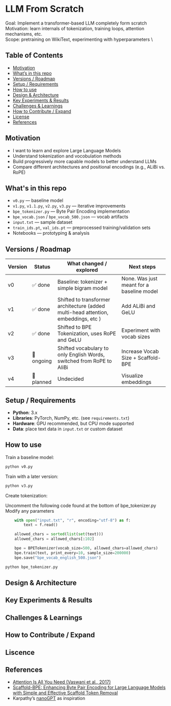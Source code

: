# LLM From Scratch

Goal: Implement a transformer-based LLM completely form scratch \
Motivation: learn internals of tokenization, training loops, attention mechanisms, etc. \
Scope: pretraining on WikiText, experimenting with hyperparameters \

## Table of Contents

- [Motivation](#motivation)
- [What’s in this repo](#whats-in-this-repo)
- [Versions / Roadmap](#versions--roadmap)
- [Setup / Requirements](#setup--requirements)
- [How to use](#how-to-use)
- [Design & Architecture](#design--architecture)
- [Key Experiments & Results](#key-experiments--results)
- [Challenges & Learnings](#challenges--learnings)
- [How to Contribute / Expand](#how-to-contribute--expand)
- [License](#license)
- [References](#references)

## Motivation

- I want to learn and explore Large Language Models
- Understand tokenization and vocobulation methods
- Build progressively more capable models to better understand LLMs
- Compare different architectures and positional encodings (e.g., ALiBi vs. RoPE)

## What's in this repo

- `v0.py` — baseline model
- `v1.py`, `v1.1.py`, `v2.py`, `v3.py` — iterative improvements
- `bpe_tokenizer.py` — Byte Pair Encoding implementation
- `bpe_vocab.json` / `bpe_vocab_500.json` — vocab artifacts
- `input.txt` — sample dataset
- `train_ids.pt`, `val_ids.pt` — preprocessed training/validation sets
- Notebooks — prototyping & analysis

## Versions / Roadmap

| Version | Status     | What changed / explored                                                            | Next steps                                |
| ------- | ---------- | ---------------------------------------------------------------------------------- | ----------------------------------------- |
| v0      | ✅ done    | Baseline: tokenizer + simple bigram model                                          | None. Was just meant for a baseline model |
| v1      | ✅ done    | Shifted to transformer architecture (added multi-head attention, embeddings, etc ) | Add ALiBi and GeLU                        |
| v2      | ✅ done    | Shifted to BPE Tokenization, uses RoPE and GeLU                                    | Experiment with vocab sizes               |
| v3      | 🔄 ongoing | Shifted vocabulary to only English Words, switched from RoPE to AliBi              | Increase Vocab Size + Scaffold-BPE        |
| v4      | 🚧 planned | Undecided                                                                          | Visualize embeddings                      |

## Setup / Requirements

- **Python**: 3.x
- **Libraries**: PyTorch, NumPy, etc. (see `requirements.txt`)
- **Hardware**: GPU recommended, but CPU mode supported
- **Data**: place text data in `input.txt` or custom dataset

## How to use

Train a baseline model:

```bash
python v0.py
```

Train with a later version:

```bash
python v3.py
```

Create tokenization:

Uncomment the following code found at the bottom of bpe_tokenizer.py \
Modify any parameters

```python
    with open("input.txt", "r", encoding="utf-8") as f:
        text = f.read()

    allowed_chars = sorted(list(set(text)))
    allowed_chars = allowed_chars[:102]

    bpe = BPETokenizer(vocab_size=500, allowed_chars=allowed_chars)
    bpe.train(text, print_every=10, sample_size=200000)
    bpe.save("bpe_vocab_english_500.json")
```

```bash
python bpe_tokenizer.py
```

## Design & Architecture

## Key Experiments & Results

## Challenges & Learnings

## How to Contribute / Expand

## Liscence

## References

- [Attention Is All You Need (Vaswani et al., 2017)](https://arxiv.org/abs/1706.03762)
- [Scaffold-BPE: Enhancing Byte Pair Encoding for Large Language Models with Simple and Effective Scaffold Token Removal](https://arxiv.org/abs/2404.17808)
- Karpathy’s [nanoGPT](https://github.com/karpathy/nanoGPT) as inspiration
